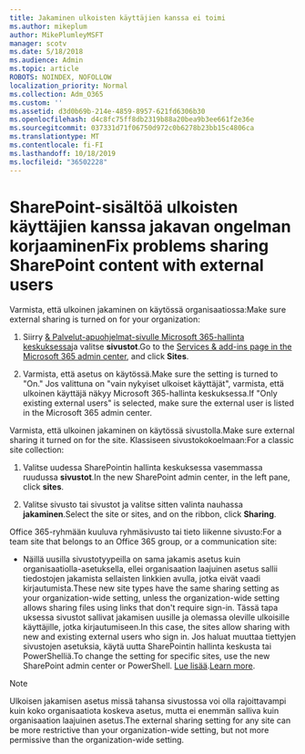 ```yaml
---
title: Jakaminen ulkoisten käyttäjien kanssa ei toimi
ms.author: mikeplum
author: MikePlumleyMSFT
manager: scotv
ms.date: 5/18/2018
ms.audience: Admin
ms.topic: article
ROBOTS: NOINDEX, NOFOLLOW
localization_priority: Normal
ms.collection: Adm_O365
ms.custom: ''
ms.assetid: d3d0b69b-214e-4859-8957-621fd6306b30
ms.openlocfilehash: d4c8fc75ff8db2319b88a20bea9b3ee661f2e36e
ms.sourcegitcommit: 037331d71f06750d972c0b6278b23bb15c4806ca
ms.translationtype: MT
ms.contentlocale: fi-FI
ms.lasthandoff: 10/18/2019
ms.locfileid: "36502228"
---
```

# <a name="fix-problems-sharing-sharepoint-content-with-external-users"></a><span data-ttu-id="5f5c0-102">SharePoint-sisältöä ulkoisten käyttäjien kanssa jakavan ongelman korjaaminen</span><span class="sxs-lookup"><span data-stu-id="5f5c0-102">Fix problems sharing SharePoint content with external users</span></span>

<span data-ttu-id="5f5c0-103">Varmista, että ulkoinen jakaminen on käytössä organisaatiossa:</span><span class="sxs-lookup"><span data-stu-id="5f5c0-103">Make sure external sharing is turned on for your organization:</span></span>
  
1. <span data-ttu-id="5f5c0-104">Siirry [ &amp; Palvelut-apuohjelmat-sivulle Microsoft 365-hallinta keskuksessa](https://portal.office.com/adminportal/home#/Settings/ServicesAndAddIns)ja valitse **sivustot**.</span><span class="sxs-lookup"><span data-stu-id="5f5c0-104">Go to the [Services &amp; add-ins page in the Microsoft 365 admin center](https://portal.office.com/adminportal/home#/Settings/ServicesAndAddIns), and click **Sites**.</span></span>
    
2. <span data-ttu-id="5f5c0-105">Varmista, että asetus on käytössä.</span><span class="sxs-lookup"><span data-stu-id="5f5c0-105">Make sure the setting is turned to "On."</span></span> <span data-ttu-id="5f5c0-106">Jos valittuna on "vain nykyiset ulkoiset käyttäjät", varmista, että ulkoinen käyttäjä näkyy Microsoft 365-hallinta keskuksessa.</span><span class="sxs-lookup"><span data-stu-id="5f5c0-106">If "Only existing external users" is selected, make sure the external user is listed in the Microsoft 365 admin center.</span></span>
    
<span data-ttu-id="5f5c0-107">Varmista, että ulkoinen jakaminen on käytössä sivustolla.</span><span class="sxs-lookup"><span data-stu-id="5f5c0-107">Make sure external sharing it turned on for the site.</span></span> <span data-ttu-id="5f5c0-108">Klassiseen sivustokokoelmaan:</span><span class="sxs-lookup"><span data-stu-id="5f5c0-108">For a classic site collection:</span></span>
  
1. <span data-ttu-id="5f5c0-109">Valitse uudessa SharePointin hallinta keskuksessa vasemmassa ruudussa **sivustot**.</span><span class="sxs-lookup"><span data-stu-id="5f5c0-109">In the new SharePoint admin center, in the left pane, click **sites**.</span></span>
    
2. <span data-ttu-id="5f5c0-110">Valitse sivusto tai sivustot ja valitse sitten valinta nauhassa **jakaminen**.</span><span class="sxs-lookup"><span data-stu-id="5f5c0-110">Select the site or sites, and on the ribbon, click **Sharing**.</span></span>
    
<span data-ttu-id="5f5c0-111">Office 365-ryhmään kuuluva ryhmäsivusto tai tieto liikenne sivusto:</span><span class="sxs-lookup"><span data-stu-id="5f5c0-111">For a team site that belongs to an Office 365 group, or a communication site:</span></span>
  
- <span data-ttu-id="5f5c0-112">Näillä uusilla sivustotyypeilla on sama jakamis asetus kuin organisaatiolla-asetuksella, ellei organisaation laajuinen asetus sallii tiedostojen jakamista sellaisten linkkien avulla, jotka eivät vaadi kirjautumista.</span><span class="sxs-lookup"><span data-stu-id="5f5c0-112">These new site types have the same sharing setting as your organization-wide setting, unless the organization-wide setting allows sharing files using links that don't require sign-in.</span></span> <span data-ttu-id="5f5c0-113">Tässä tapa uksessa sivustot sallivat jakamisen uusille ja olemassa oleville ulkoisille käyttäjille, jotka kirjautumiseen.</span><span class="sxs-lookup"><span data-stu-id="5f5c0-113">In this case, the sites allow sharing with new and existing external users who sign in.</span></span> <span data-ttu-id="5f5c0-114">Jos haluat muuttaa tiettyjen sivustojen asetuksia, käytä uutta SharePointin hallinta keskusta tai PowerShelliä.</span><span class="sxs-lookup"><span data-stu-id="5f5c0-114">To change the setting for specific sites, use the new SharePoint admin center or PowerShell.</span></span> <span data-ttu-id="5f5c0-115">[Lue lisää](https://go.microsoft.com/fwlink/?linkid=871863).</span><span class="sxs-lookup"><span data-stu-id="5f5c0-115">[Learn more](https://go.microsoft.com/fwlink/?linkid=871863).</span></span>
    
> [!NOTE]
> <span data-ttu-id="5f5c0-116">Ulkoisen jakamisen asetus missä tahansa sivustossa voi olla rajoittavampi kuin koko organisaatiota koskeva asetus, mutta ei enemmän salliva kuin organisaation laajuinen asetus.</span><span class="sxs-lookup"><span data-stu-id="5f5c0-116">The external sharing setting for any site can be more restrictive than your organization-wide setting, but not more permissive than the organization-wide setting.</span></span> 
  

